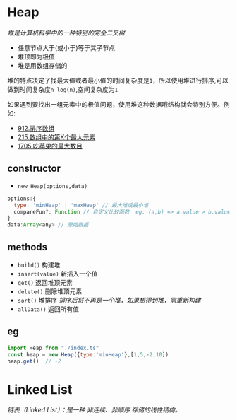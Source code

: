 # Heap   

*堆是计算机科学中的一种特别的完全二叉树*

* 任意节点大于(或小于)等于其子节点   
* 堆顶即为极值    
* 堆是用数组存储的

堆的特点决定了找最大值或者最小值的时间复杂度是`1`，所以使用堆进行排序,可以做到时间复杂度`n log(n)`,空间复杂度为`1`

如果遇到要找出一组元素中的极值问题，使用堆这种数据哦结构就会特别方便。例如:      
* [912.排序数组](https://leetcode-cn.com/problems/sort-an-array/)      
* [215.数组中的第K个最大元素](https://leetcode-cn.com/problems/kth-largest-element-in-an-array/)   
* [1705.吃苹果的最大数目](https://leetcode-cn.com/problems/maximum-number-of-eaten-apples/)  


## constructor  

*  `new Heap(options,data)`   

```js
options:{
  type: 'minHeap' | 'maxHeap' // 最大堆或最小堆
  compareFun?: Function // 自定义比较函数  eg: (a,b) => a.value > b.value 
}
data:Array<any> // 原始数据
```

## methods  

* `build()` 构建堆
* `insert(value)` 新插入一个值   
* `get()`  返回堆顶元素
* `delete()` 删除堆顶元素
* `sort()` 堆排序   *排序后将不再是一个堆，如果想得到堆，需重新构建*
* `allData()` 返回所有值

## eg  

```js
import Heap from "./index.ts" 
const heap = new Heap({type:'minHeap'},[1,5,-2,10])
heap.get()  // -2
```

# Linked List    
 

*链表（Linked List）：是一种 非连续、非顺序 存储的线性结构。*  